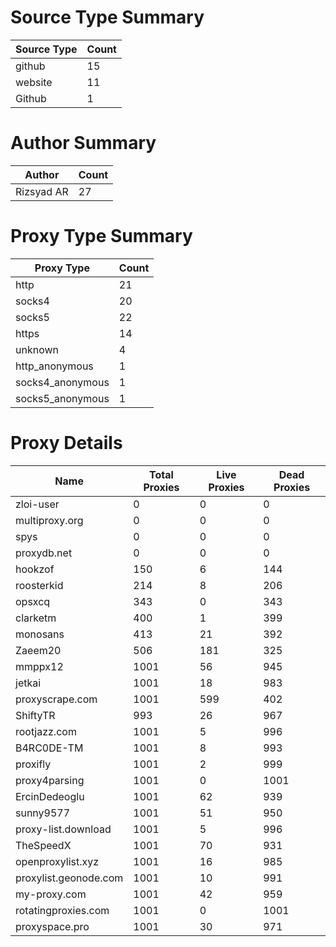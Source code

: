 # Source Type Summary

| Source Type | Count |
|-------------|-------|
| github | 15 |
| website | 11 |
| Github | 1 |


# Author Summary

| Author | Count |
|--------|-------|
| Rizsyad AR | 27 |


# Proxy Type Summary

| Proxy Type | Count |
|------------|-------|
| http | 21 |
| socks4 | 20 |
| socks5 | 22 |
| https | 14 |
| unknown | 4 |
| http_anonymous | 1 |
| socks4_anonymous | 1 |
| socks5_anonymous | 1 |


# Proxy Details

| Name | Total Proxies | Live Proxies | Dead Proxies |
|------|---------------|--------------|---------------|
| zloi-user | 0 | 0 | 0 |
| multiproxy.org | 0 | 0 | 0 |
| spys | 0 | 0 | 0 |
| proxydb.net | 0 | 0 | 0 |
| hookzof | 150 | 6 | 144 |
| roosterkid | 214 | 8 | 206 |
| opsxcq | 343 | 0 | 343 |
| clarketm | 400 | 1 | 399 |
| monosans | 413 | 21 | 392 |
| Zaeem20 | 506 | 181 | 325 |
| mmppx12 | 1001 | 56 | 945 |
| jetkai | 1001 | 18 | 983 |
| proxyscrape.com | 1001 | 599 | 402 |
| ShiftyTR | 993 | 26 | 967 |
| rootjazz.com | 1001 | 5 | 996 |
| B4RC0DE-TM | 1001 | 8 | 993 |
| proxifly | 1001 | 2 | 999 |
| proxy4parsing | 1001 | 0 | 1001 |
| ErcinDedeoglu | 1001 | 62 | 939 |
| sunny9577 | 1001 | 51 | 950 |
| proxy-list.download | 1001 | 5 | 996 |
| TheSpeedX | 1001 | 70 | 931 |
| openproxylist.xyz | 1001 | 16 | 985 |
| proxylist.geonode.com | 1001 | 10 | 991 |
| my-proxy.com | 1001 | 42 | 959 |
| rotatingproxies.com | 1001 | 0 | 1001 |
| proxyspace.pro | 1001 | 30 | 971 |
